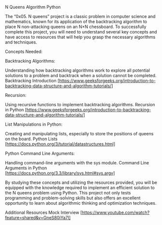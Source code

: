 N Queens
Algorithm
Python

The “0x05. N queens” project is a classic problem in computer science and mathematics, known for its application of the backtracking algorithm to place N non-attacking queens on an N×N chessboard. To successfully complete this project, you will need to understand several key concepts and have access to resources that will help you grasp the necessary algorithms and techniques.

Concepts Needed:

Backtracking Algorithms:

Understanding how backtracking algorithms work to explore all potential solutions to a problem and backtrack when a solution cannot be completed.
Backtracking Introduction [https://www.geeksforgeeks.org/introduction-to-backtracking-data-structure-and-algorithm-tutorials/]


Recursion:

Using recursive functions to implement backtracking algorithms.
Recursion in Python [https://www.geeksforgeeks.org/introduction-to-backtracking-data-structure-and-algorithm-tutorials/]


List Manipulations in Python:

Creating and manipulating lists, especially to store the positions of queens on the board.
Python Lists [https://docs.python.org/3/tutorial/datastructures.html]


Python Command Line Arguments:

Handling command-line arguments with the sys module.
Command Line Arguments in Python [https://docs.python.org/3.3/library/sys.html#sys.argv]


By studying these concepts and utilizing the resources provided, you will be equipped with the knowledge required to implement an efficient solution to the N queens problem using Python. This project not only tests programming and problem-solving skills but also offers an excellent opportunity to learn about algorithmic thinking and optimization techniques.

Additional Resources
Mock Interview [https://www.youtube.com/watch?feature=shared&v=GneS80iYa7I]

